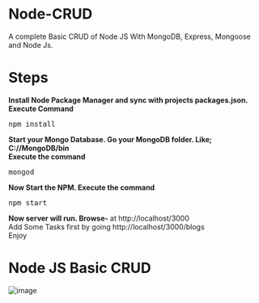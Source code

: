 # Node-CRUD
A complete Basic CRUD of Node JS With MongoDB, Express, Mongoose and Node Js.

# Steps
<b>Install Node Package Manager and sync with projects packages.json. Execute Command </b>
<pre>npm install</pre>
  
<b> Start your Mongo Database. Go your MongoDB folder. Like; C://MongoDB/bin</b>
<br />
<b> Execute the command </b>
<pre>mongod</pre>

<b> Now Start the NPM. Execute the command </b>
<pre>npm start</pre>
<b> Now server will run. Browse-</b> at http://localhost/3000
<br /> 
Add Some Tasks first by going http://localhost/3000/blogs
<br />
Enjoy
# Node JS Basic CRUD
![image](https://github.com/umardev97/Node-Crud/assets/56406786/435445ef-8ecf-4d47-a334-9106d27a93d6)
